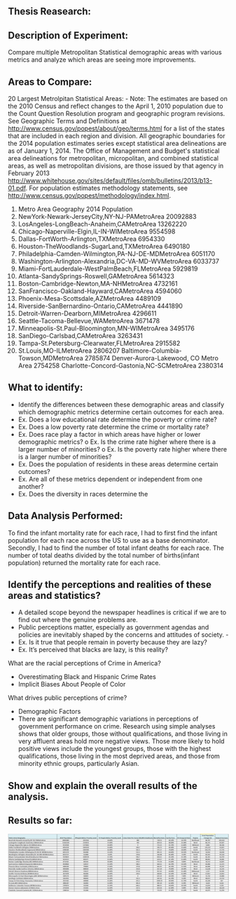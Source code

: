 Thesis Reasearch: 
---------------------------------------------------------
Description of Experiment:
-----
Compare multiple Metropolitan Statistical demographic areas with various metrics and analyze which areas are seeing more improvements. 

Areas to Compare:
------
20 Largest Metrolpitan Statistical Areas: -	Note: The estimates are based on the 2010 Census and reflect changes to the April 1, 2010 population due to the Count Question Resolution program and geographic program revisions. 
See Geographic Terms and Definitions at http://www.census.gov/popest/about/geo/terms.html for a list of the states that are included in each region and division. 
All geographic boundaries for the 2014 population estimates series except statistical area delineations are as of January 1, 2014. 
The Office of Management and Budget's statistical area delineations for metropolitan, micropolitan, and combined statistical areas, as well as metropolitan divisions, are those issued by that agency in February 2013 http://www.whitehouse.gov/sites/default/files/omb/bulletins/2013/b13-01.pdf. 
For population estimates methodology statements, see http://www.census.gov/popest/methodology/index.html.

1. Metro Area Geography	2014 Population
2. NewYork-Newark-JerseyCity,NY-NJ-PAMetroArea	              20092883
3. LosAngeles-LongBeach-Anaheim,CAMetroArea	                  13262220
4. Chicago-Naperville-Elgin,IL-IN-WIMetroArea	                9554598
5. Dallas-FortWorth-Arlington,TXMetroArea	                    6954330
6. Houston-TheWoodlands-SugarLand,TXMetroArea	                6490180
7. Philadelphia-Camden-Wilmington,PA-NJ-DE-MDMetroArea	      6051170
8. Washington-Arlington-Alexandria,DC-VA-MD-WVMetroArea	      6033737
9. Miami-FortLauderdale-WestPalmBeach,FLMetroArea	            5929819
10. Atlanta-SandySprings-Roswell,GAMetroArea	                5614323
11. Boston-Cambridge-Newton,MA-NHMetroArea	                  4732161
12. SanFrancisco-Oakland-Hayward,CAMetroArea	                4594060
13. Phoenix-Mesa-Scottsdale,AZMetroArea	                      4489109
14. Riverside-SanBernardino-Ontario,CAMetroArea	              4441890
15. Detroit-Warren-Dearborn,MIMetroArea	                      4296611
16. Seattle-Tacoma-Bellevue,WAMetroArea	                      3671478
17. Minneapolis-St.Paul-Bloomington,MN-WIMetroArea	          3495176
18. SanDiego-Carlsbad,CAMetroArea	                            3263431
19. Tampa-St.Petersburg-Clearwater,FLMetroArea	              2915582
20. St.Louis,MO-ILMetroArea	                                  2806207
Baltimore-Columbia-Towson,MDMetroArea	                        2785874
Denver-Aurora-Lakewood, CO Metro Area	                        2754258
Charlotte-Concord-Gastonia,NC-SCMetroArea	                    2380314



What to identify:
-----------
-	Identify the differences between these demographic areas and classify which demographic metrics determine certain outcomes for each area. 
-	Ex. Does a low educational rate determine the poverty or crime rate?
-	Ex. Does a low poverty rate determine the crime or mortality rate?
-	Ex. Does race play a factor in which areas have higher or lower demographic metrics?
  o	Ex. Is the crime rate higher where there is a larger number of minorities?
  o	Ex. Is the poverty rate higher where there is a larger number of minorities?
-	Ex. Does the population of residents in these areas determine certain outcomes?
-	Ex. Are all of these metrics dependent or independent from one another?
-	Ex. Does the diversity in races determine the 



Data Analysis Performed:
-------------------------
To find the infant mortality rate for each race, I had to first find the infant population for each race across the US to use as a base denominator. 
Secondly, I had to find the number of total infant deaths for each race. The number of total deaths divided by the total number of births(infant population)
returned the mortality rate for each race.   


Identify the perceptions and realities of these areas and statistics?
-------
-	A detailed scope beyond the newspaper headlines is critical if we are to find out where the genuine problems are. 
-	Public perceptions matter, especially as government agendas and policies are inevitably shaped by the concerns and attitudes of society.  -	
- Ex. Is it true that people remain in poverty because they are lazy?
-	Ex. It’s perceived that blacks are lazy, is this reality?

What are the racial perceptions of Crime in America?
-	Overestimating Black and Hispanic Crime Rates
-	Implicit Biases About People of Color

What drives public perceptions of crime?
-	Demographic Factors
-	There are significant demographic variations in perceptions of government performance on crime. 
  Research using simple analyses shows that older groups, those without qualifications, and those living in very affluent areas hold more negative views. 
  Those more likely to hold positive views include the youngest groups, those with the highest qualifications, those living in the most deprived areas, and those from minority ethnic groups, particularly Asian. 

Show and explain the overall results of the analysis.
----


Results so far:
-----------
![alt tag](https://raw.githubusercontent.com/Semantic-Web/David-T/master/Thesis%20Work/New%20Metropolitan%20Metrics/MetroStats.png)

